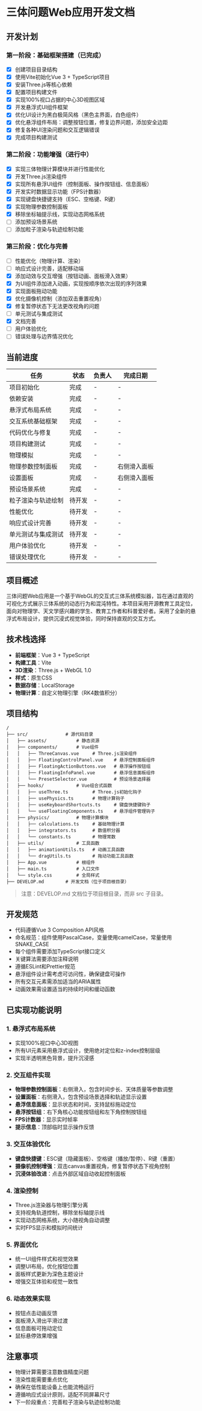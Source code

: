 # 三体问题Web应用开发文档

## 开发计划

### 第一阶段：基础框架搭建（已完成）
- [x] 创建项目目录结构
- [x] 使用Vite初始化Vue 3 + TypeScript项目
- [x] 安装Three.js等核心依赖
- [x] 配置项目构建文件
- [x] 实现100%视口占据的中心3D视图区域
- [x] 开发悬浮式UI组件框架
- [x] 优化UI设计为黑白极简风格（黑色主界面，白色组件）
- [x] 优化悬浮组件布局：调整按钮位置，修复边界问题，添加安全边距
- [x] 修复各种UI渲染问题和交互逻辑错误
- [x] 完成项目构建测试

### 第二阶段：功能增强（进行中）
- [x] 实现三体物理计算模块并进行性能优化
- [x] 开发Three.js渲染组件
- [x] 实现所有悬浮UI组件（控制面板、操作按钮组、信息面板）
- [x] 开发实时数据显示功能（FPS计数器）
- [x] 实现键盘快捷键支持（ESC、空格键、R键）
- [x] 实现物理参数控制面板
- [x] 移除坐标轴提示线，实现动态网格系统
- [ ] 添加预设场景系统
- [ ] 添加粒子渲染与轨迹绘制功能

### 第三阶段：优化与完善
- [ ] 性能优化（物理计算、渲染）
- [ ] 响应式设计完善，适配移动端
- [x] 添加动效与交互增强（按钮动画、面板滑入效果）
- [x] 为UI组件添加进入动画，实现按顺序依次出现的序列效果
- [x] 实现面板拖动功能
- [x] 优化摄像机控制（添加双击重置视角）
- [x] 修复暂停状态下无法更改视角的问题
- [ ] 单元测试与集成测试
- [x] 文档完善
- [ ] 用户体验优化
- [ ] 错误处理与边界情况优化

## 当前进度
| 任务 | 状态 | 负责人 | 完成日期 |
|------|------|--------|----------|
| 项目初始化 | 完成 | - | - |
| 依赖安装 | 完成 | - | - |
| 悬浮式布局系统 | 完成 | - | - |
| 交互系统基础框架 | 完成 | - | - |
| 代码优化与修复 | 完成 | - | - |
| 项目构建测试 | 完成 | - | - |
| 物理模拟 | 完成 | - | - |
| 物理参数控制面板 | 完成 | - | 右侧滑入面板 |
| 设置面板 | 完成 | - | 右侧滑入面板 |
| 预设场景系统 | 完成 | - | - |
| 粒子渲染与轨迹绘制 | 待开发 | - | - |
| 性能优化 | 待开发 | - | - |
| 响应式设计完善 | 待开发 | - | - |
| 单元测试与集成测试 | 待开发 | - | - |
| 用户体验优化 | 待开发 | - | - |
| 错误处理优化 | 待开发 | - | - |

## 项目概述
三体问题Web应用是一个基于WebGL的交互式三体系统模拟器，旨在通过直观的可视化方式展示三体系统的动态行为和混沌特性。本项目采用开源教育工具定位，面向对物理学、天文学感兴趣的学生、教育工作者和科普爱好者。采用了全新的悬浮式布局设计，提供沉浸式视觉体验，同时保持直观的交互方式。

## 技术栈选择
- **前端框架**：Vue 3 + TypeScript
- **构建工具**：Vite
- **3D渲染**：Three.js + WebGL 1.0
- **样式**：原生CSS
- **数据存储**：LocalStorage
- **物理计算**：自定义物理引擎（RK4数值积分）

## 项目结构
```
/
├── src/              # 源代码目录
│   ├── assets/           # 静态资源
│   ├── components/       # Vue组件
│   │   ├── ThreeCanvas.vue     # Three.js渲染组件
│   │   ├── FloatingControlPanel.vue    # 悬浮控制面板组件
│   │   ├── FloatingActionButtons.vue   # 悬浮操作按钮组
│   │   ├── FloatingInfoPanel.vue       # 悬浮信息面板组件
│   │   └── PresetSelector.vue          # 预设场景选择器
│   ├── hooks/            # Vue组合式函数
│   │   ├── useThree.ts         # Three.js初始化钩子
│   │   ├── usePhysics.ts       # 物理计算钩子
│   │   ├── useKeyboardShortcuts.ts     # 键盘快捷键钩子
│   │   └── useFloatingComponents.ts    # 悬浮组件管理钩子
│   ├── physics/          # 物理计算模块
│   │   ├── calculations.ts     # 基础物理计算
│   │   ├── integrators.ts      # 数值积分器
│   │   └── constants.ts        # 物理常数
│   ├── utils/            # 工具函数
│   │   ├── animationUtils.ts   # 动画工具函数
│   │   └── dragUtils.ts        # 拖动功能工具函数
│   ├── App.vue           # 根组件
│   ├── main.ts           # 入口文件
│   └── style.css         # 全局样式
├── DEVELOP.md        # 开发文档（位于项目根目录）
```

> 注意：DEVELOP.md 文档位于项目根目录，而非 src 子目录。

## 开发规范
- 代码遵循Vue 3 Composition API风格
- 命名规范：组件使用PascalCase，变量使用camelCase，常量使用SNAKE_CASE
- 每个组件需要添加TypeScript接口定义
- 关键算法需要添加注释说明
- 遵循ESLint和Prettier规范
- 悬浮组件设计需考虑可访问性，确保键盘可操作
- 所有交互元素需添加适当的ARIA属性
- 动画效果需设置适当的持续时间和缓动函数

## 已实现功能说明

### 1. 悬浮式布局系统
- 实现100%视口中心3D视图
- 所有UI元素采用悬浮式设计，使用绝对定位和z-index控制层级
- 实现半透明黑色背景，提升沉浸感

### 2. 交互组件实现
- **物理参数控制面板**：右侧滑入，包含时间步长、天体质量等参数调整
- **设置面板**：右侧滑入，包含预设场景选择和轨迹显示设置
- **悬浮信息面板**：显示状态和时间，支持鼠标拖动定位
- **悬浮按钮组**：右下角核心功能按钮组和左下角控制按钮组
- **FPS计数器**：显示实时帧率
- **提示信息**：顶部临时显示操作反馈

### 3. 交互体验优化
- **键盘快捷键**：ESC键（隐藏面板）、空格键（播放/暂停）、R键（重置）
- **摄像机控制增强**：双击canvas重置视角，修复暂停状态下视角控制
- **沉浸体验改进**：点击外部区域自动收起控制面板

### 4. 渲染控制
- Three.js渲染器与物理引擎分离
- 支持视角轨道控制，移除坐标轴提示线
- 实现动态网格系统，大小随视角自动调整
- 实时FPS显示和模拟时间统计

### 5. 界面优化
- 统一UI组件样式和视觉效果
- 调整UI布局，优化按钮位置
- 面板样式更新为深色主题设计
- 增强交互体验和视觉一致性

### 6. 动态效果实现
- 按钮点击动画反馈
- 面板滑入滑出平滑过渡
- 信息面板可拖动定位
- 鼠标悬停效果增强

## 注意事项
- 物理计算需要注意数值精度问题
- 渲染性能需要重点优化
- 确保在低性能设备上也能流畅运行
- 遵循响应式设计原则，适配不同屏幕尺寸
- 下一阶段重点：完善粒子渲染与轨迹绘制功能
